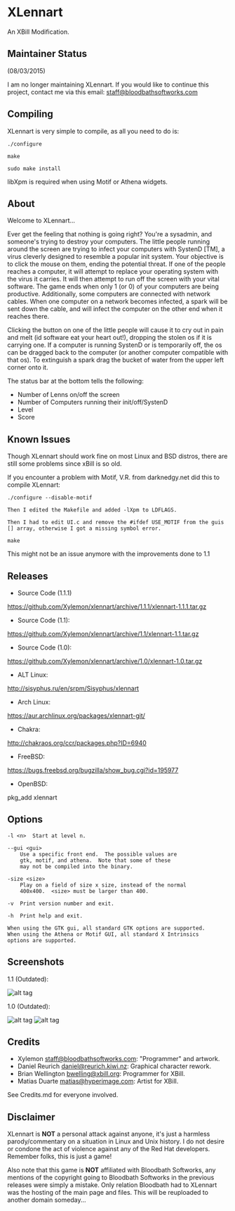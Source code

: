 XLennart
========

An XBill Modification.

Maintainer Status
-----------------

(08/03/2015)

I am no longer maintaining XLennart. If you would like to continue this 
project, contact me via this email: staff@bloodbathsoftworks.com

Compiling
---------

XLennart is very simple to compile, as all you need to do is:

	./configure

	make

	sudo make install

libXpm is required when using Motif or Athena widgets.

About
-----

Welcome to XLennart...

Ever get the feeling that nothing is going right? You're a sysadmin, and 
someone's trying to destroy your computers. The little people running 
around the screen are trying to infect your computers with SystenD [TM], a 
virus cleverly designed to resemble a popular init system. Your objective
is to click the mouse on them, ending the potential threat. If one of the 
people reaches a computer, it will attempt to replace your operating system 
with the virus it carries. It will then attempt to run off the screen with 
your vital software. The game ends when only 1 (or 0) of your computers are 
being productive. Additionally, some computers are connected with network 
cables. When one computer on a network becomes infected, a spark will be 
sent down the cable, and will infect the computer on the other end when it 
reaches there.

Clicking the button on one of the little people will cause it to cry out in 
pain and melt (id software eat your heart out!), dropping the stolen os if 
it is carrying one.  If a computer is running SystenD or is temporarily 
off, the os can be dragged back to the computer (or another computer 
compatible with that os).  To extinguish a spark drag the bucket of water 
from the upper left corner onto it.

The status bar at the bottom tells the following:
	
- Number of Lenns on/off the screen
- Number of Computers running their init/off/SystenD
- Level
- Score

Known Issues
------------

Though XLennart should work fine on most Linux and BSD distros, there are 
still some problems since xBill is so old. 

If you encounter a problem with Motif, V.R. from darknedgy.net did this
to compile XLennart:

	./configure --disable-motif

	Then I edited the Makefile and added -lXpm to LDFLAGS.

	Then I had to edit UI.c and remove the #ifdef USE_MOTIF from the guis
	[] array, otherwise I got a missing symbol error.

	make 

This might not be an issue anymore with the improvements done to 1.1

Releases
--------

- Source Code (1.1.1)

https://github.com/Xylemon/xlennart/archive/1.1.1/xlennart-1.1.1.tar.gz

- Source Code (1.1):

https://github.com/Xylemon/xlennart/archive/1.1/xlennart-1.1.tar.gz

- Source Code (1.0):

https://github.com/Xylemon/xlennart/archive/1.0/xlennart-1.0.tar.gz

- ALT Linux:

http://sisyphus.ru/en/srpm/Sisyphus/xlennart

- Arch Linux:

https://aur.archlinux.org/packages/xlennart-git/

- Chakra: 

http://chakraos.org/ccr/packages.php?ID=6940

- FreeBSD:

https://bugs.freebsd.org/bugzilla/show_bug.cgi?id=195977

- OpenBSD:

pkg_add xlennart


Options
-------

	-l <n>	Start at level n.

	--gui <gui>
		Use a specific front end.  The possible values are
		gtk, motif, and athena.  Note that some of these
		may not be compiled into the binary.

	-size <size>
		Play on a field of size x size, instead of the normal
		400x400.  <size> must be larger than 400.

	-v	Print version number and exit.

	-h	Print help and exit.

	When using the GTK gui, all standard GTK options are supported.
	When using the Athena or Motif GUI, all standard X Intrinsics
	options are supported.


Screenshots
-----------

1.1 (Outdated):

![alt tag](https://www.bloodbathsoftworks.com/xylemon/images/projects/screenshots/xlennart/xlennartscreen3.png)

1.0 (Outdated):

![alt tag](https://www.bloodbathsoftworks.com/xylemon/images/projects/screenshots/xlennart/xlennartscreen1.png)
![alt tag](https://www.bloodbathsoftworks.com/xylemon/images/projects/screenshots/xlennart/xlennartscreen2.png)

Credits
-------

- Xylemon <staff@bloodbathsoftworks.com>: "Programmer" and artwork.
- Daniel Reurich <daniel@reurich.kiwi.nz>: Graphical character rework.
- Brian Wellington <bwelling@xbill.org>: Programmer for XBill.
- Matias Duarte <matias@hyperimage.com>: Artist for XBill.

See Credits.md for everyone involved.

Disclaimer
----------

XLennart is **NOT** a personal attack against anyone, it's just a harmless 
parody/commentary on a situation in Linux and Unix history. I do not 
desire or condone the act of violence against any of the Red Hat 
developers. Remember folks, this is just a game!

Also note that this game is **NOT** affiliated with Bloodbath Softworks, any
mentions of the copyright going to Bloodbath Softworks in the previous 
releases were simply a mistake. Only relation Bloodbath had to XLennart 
was the hosting of the main page and files. This will be reuploaded to 
another domain someday...